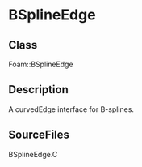 # BSplineEdge 
## Class
Foam::BSplineEdge

## Description
A curvedEdge interface for B-splines.

## SourceFiles
BSplineEdge.C

